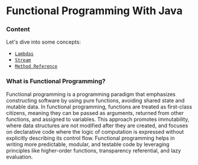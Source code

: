 # Functional Programming With Java



### Content

Let's dive into some concepts:

* [`Lambdas`](./docs/lambdas.md)
* [`Stream`](./docs/stream.md)
* [`Method Reference`](./docs/method_reference.md)

### What is Functional Programming?

Functional programming is a programming paradigm that emphasizes constructing software by using pure functions, avoiding shared state and mutable data. In functional programming, functions are treated as first-class citizens, meaning they can be passed as arguments, returned from other functions, and assigned to variables. This approach promotes immutability, where data structures are not modified after they are created, and focuses on declarative code where the logic of computation is expressed without explicitly describing its control flow. Functional programming helps in writing more predictable, modular, and testable code by leveraging principles like higher-order functions, transparency referential, and lazy evaluation.
